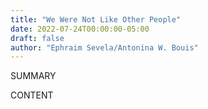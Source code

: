 ```yaml
---
title: "We Were Not Like Other People"
date: 2022-07-24T00:00:00-05:00
draft: false
author: "Ephraim Sevela/Antonina W. Bouis"
---
```


SUMMARY

<!--more-->

CONTENT